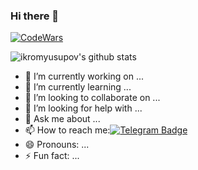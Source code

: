 ### Hi there 👋

[![CodeWars](https://www.codewars.com/users/ikromyusupov/badges/large)](https://www.codewars.com/users/ikromyusupov)

![ikromyusupov's github stats](https://github-readme-stats.vercel.app/api?username=ikromyusupov&show_icons=true&theme=tokyonight) 

- 🔭 I’m currently working on ...
- 🌱 I’m currently learning ...
- 👯 I’m looking to collaborate on ...
- 🤔 I’m looking for help with ...
- 💬 Ask me about ...
- 📫 How to reach me:[![Telegram Badge](https://img.shields.io/badge/-Telegram-blue?style=flat-square&logo=Telegram&logoColor=white&link=https://t.me/yusupovdev)](https://t.me/yusupovdev)
- 😄 Pronouns: ...
- ⚡ Fun fact: ...
